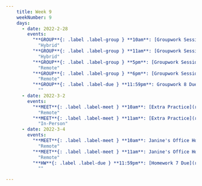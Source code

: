 ```yaml
---
    title: Week 9
    weekNumber: 9
    days:
      - date: 2022-2-28
        events:
          "**GROUP**{: .label .label-group } **10am**: [Groupwork Session](resources/groupwork/groupwork8.pdf)":
            "Hybrid"
          "**GROUP**{: .label .label-group } **11am**: [Groupwork Session](resources/groupwork/groupwork8.pdf)":
            "Hybrid"
          "**GROUP**{: .label .label-group } **5pm**: [Groupwork Session](resources/groupwork/groupwork8.pdf)":
            "Remote"
          "**GROUP**{: .label .label-group } **6pm**: [Groupwork Session](resources/groupwork/groupwork8.pdf)":
            "Remote"
          "**GROUP**{: .label .label-due } **11:59pm**: Groupwork 8 Due":
            ""
      - date: 2022-3-2
        events:
          "**MEET**{: .label .label-meet } **10am**: [Extra Practice](resources/extra_practice/extra_practice_5.pdf)":
            "Remote"
          "**MEET**{: .label .label-meet } **11am**: [Extra Practice](resources/extra_practice/extra_practice_5.pdf)":
            "In-Person"
      - date: 2022-3-4
        events:
          "**MEET**{: .label .label-meet } **10am**: Janine's Office Hours":
            "Remote"
          "**MEET**{: .label .label-meet } **11am**: Janine's Office Hours":
            "Remote"
          "**HW**{: .label .label-due } **11:59pm**: [Homework 7 Due](resources/homework/hw7/homework7.pdf)":
            ""

---
```


